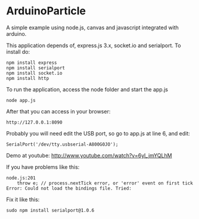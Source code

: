 ArduinoParticle
===============


A simple example using node.js, canvas and javascript integrated with arduino.

This application depends of, express.js 3.x, socket.io and serialport. To install do:

	npm install express
	npm install serialport
	npm install socket.io
	npm install http

To run the application, access the node folder and start the app.js
	
	node app.js
	
After that you can access in your browser:

	http://127.0.0.1:8090
	
Probably you will need edit the USB port, so go to app.js at line 6, and edit: 
	
	SerialPort('/dev/tty.usbserial-A800G0JO');
	
	
Demo at youtube: http://www.youtube.com/watch?v=6yl_jmYQLhM


If you have problems like this:
    
    node.js:201
        throw e; // process.nextTick error, or 'error' event on first tick
    Error: Could not load the bindings file. Tried:

Fix it like this:
    
    sudo npm install serialport@1.0.6
